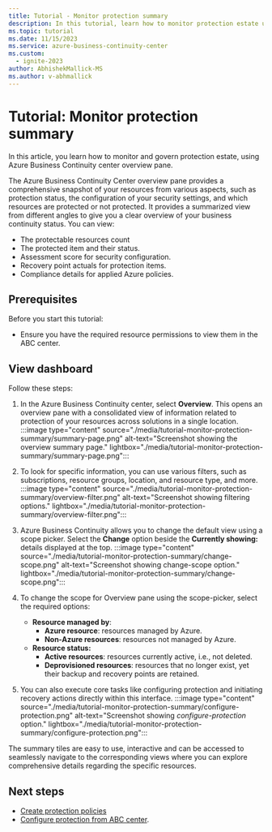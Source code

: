 ```yaml
---
title: Tutorial - Monitor protection summary
description: In this tutorial, learn how to monitor protection estate using Azure business continuity center overview pane.
ms.topic: tutorial
ms.date: 11/15/2023
ms.service: azure-business-continuity-center
ms.custom:
  - ignite-2023
author: AbhishekMallick-MS
ms.author: v-abhmallick
---
```


# Tutorial: Monitor protection summary

In this article, you learn how to monitor and govern protection estate, using Azure Business Continuity center overview pane.

The Azure Business Continuity Center overview pane provides a comprehensive snapshot of your resources from various aspects, such as protection status, the configuration of your security settings, and which resources are protected or not protected. It provides a summarized view from different angles to give you a clear overview of your business continuity status. You can view:

- The protectable resources count
- The protected item and their status.
- Assessment score for security configuration.
- Recovery point actuals for protection items.
- Compliance details for applied Azure policies.

## Prerequisites

Before you start this tutorial:

- Ensure you have the required resource permissions to view them in the ABC center.

## View dashboard

Follow these steps:

1. In the Azure Business Continuity center, select **Overview**. This opens an overview pane with a consolidated view of information  related to protection of your resources across solutions in a single location. 
    :::image type="content" source="./media/tutorial-monitor-protection-summary/summary-page.png" alt-text="Screenshot showing the overview summary page." lightbox="./media/tutorial-monitor-protection-summary/summary-page.png":::
 
2. To look for specific information, you can use various filters, such as subscriptions, resource groups, location, and resource type, and more.
    :::image type="content" source="./media/tutorial-monitor-protection-summary/overview-filter.png" alt-text="Screenshot showing filtering options." lightbox="./media/tutorial-monitor-protection-summary/overview-filter.png":::
 
3. Azure Business Continuity allows you to change the default view using a scope picker. Select the **Change** option beside the **Currently showing:** details displayed at the top.
    :::image type="content" source="./media/tutorial-monitor-protection-summary/change-scope.png" alt-text="Screenshot showing change-scope option." lightbox="./media/tutorial-monitor-protection-summary/change-scope.png":::
 
4.	To change the scope for Overview pane using the scope-picker, select the required options: 
    - **Resource managed by**: 
        - **Azure resource**: resources managed by Azure.
        - **Non-Azure resources**: resources not managed by Azure.
    - **Resource status:**
        - **Active resources**: resources currently active, i.e., not deleted.
        - **Deprovisioned resources**: resources that no longer exist, yet their backup and recovery points are retained.

5. You can also execute core tasks like configuring protection and initiating recovery actions directly within this interface. 
    :::image type="content" source="./media/tutorial-monitor-protection-summary/configure-protection.png" alt-text="Screenshot showing *configure-protection* option." lightbox="./media/tutorial-monitor-protection-summary/configure-protection.png":::
 
The summary tiles are easy to use, interactive and can be accessed to seamlessly navigate to the corresponding views where you can explore comprehensive details regarding the specific resources.

 
## Next steps

- [Create protection policies](./backup-protection-policy.md)
- [Configure protection from ABC center](./tutorial-configure-protection-datasource.md).
